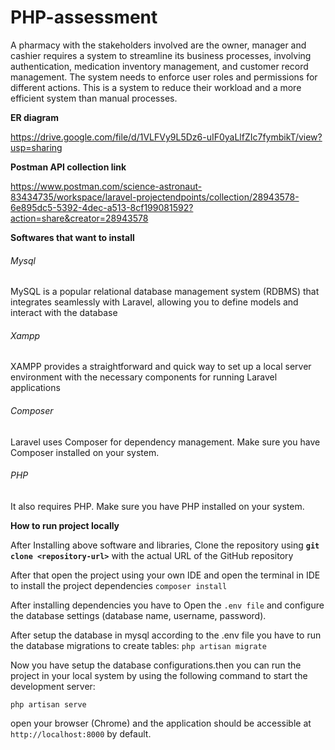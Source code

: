 # PHP-assessment
 A pharmacy with the stakeholders involved are the owner, manager and cashier requires a system to streamline its business processes, involving authentication, medication inventory management, and customer record management. The system needs to enforce user roles and permissions for different actions. This is a system to reduce their workload and a more efficient system than manual processes.
 
 **ER diagram**
  
  https://drive.google.com/file/d/1VLFVy9L5Dz6-uIF0yaLlfZIc7fymbikT/view?usp=sharing
 
 
  **Postman API collection link**
  
  https://www.postman.com/science-astronaut-83434735/workspace/laravel-projectendpoints/collection/28943578-6e895dc5-5392-4dec-a513-8cf199081592?action=share&creator=28943578
  
  
   
**Softwares that want to install**

###### _Mysql_   
MySQL is a popular relational database management system (RDBMS) that integrates seamlessly with Laravel, allowing you to define models and interact with the database    
###### _Xampp_
XAMPP provides a straightforward and quick way to set up a local server environment with the necessary components for running Laravel applications
###### _Composer_
Laravel uses Composer for dependency management. Make sure you have Composer installed on your system.
###### _PHP_
It also requires PHP. Make sure you have PHP installed on your system.


**How to run project locally**

After Installing above software and libraries,
Clone the repository using 
**`git clone <repository-url>`** 
with the actual URL of the GitHub repository

After that open the project using your own IDE and open the terminal in IDE to  install the project dependencies
`composer install`

After installing dependencies you have to Open the `.env file` and configure the database settings (database name, username, password).

After setup the database in mysql according to the .env file you have to run the database migrations to create tables:
`php artisan migrate`

Now you have setup the database configurations.then you can run the project in your local system
by using the following command to start the development server:

`php artisan serve`

open your browser (Chrome) and the application should be accessible at `http://localhost:8000` by default.











